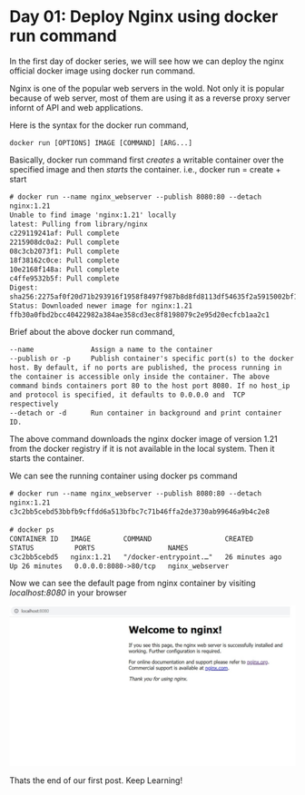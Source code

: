 # Day 01: Deploy Nginx using docker run command

In the first day of docker series, we will see how we can deploy the nginx official docker image using docker run command.

Nginx is one of the popular web servers in the wold. Not only it is popular because of web server, most of them are using it as a reverse proxy server infornt of API and web applications.

Here is the syntax for the docker run command,

    docker run [OPTIONS] IMAGE [COMMAND] [ARG...]

Basically, docker run command first *creates* a writable container over the specified image and then *starts* the container. i.e., docker run = create + start

    # docker run --name nginx_webserver --publish 8080:80 --detach nginx:1.21
    Unable to find image 'nginx:1.21' locally
    latest: Pulling from library/nginx
    c229119241af: Pull complete
    2215908dc0a2: Pull complete
    08c3cb2073f1: Pull complete
    18f38162c0ce: Pull complete
    10e2168f148a: Pull complete
    c4ffe9532b5f: Pull complete
    Digest: sha256:2275af0f20d71b293916f1958f8497f987b8d8fd8113df54635f2a5915002bf1
    Status: Downloaded newer image for nginx:1.21
    ffb30a0fbd2bcc40422982a384ae358cd3ec8f8198079c2e95d20ecfcb1aa2c1

Brief about the above docker run command,

    --name              Assign a name to the container
    --publish or -p		Publish container's specific port(s) to the docker host. By default, if no ports are published, the process running in the container is accessible only inside the container. The above command binds containers port 80 to the host port 8080. If no host_ip and protocol is specified, it defaults to 0.0.0.0 and  TCP respectively
    --detach or -d		Run container in background and print container ID. 


The above command downloads the nginx docker image of version 1.21 from the docker registry if it is not available in the local system. Then it starts the container.

We can see the running container using docker ps command

    # docker run --name nginx_webserver --publish 8080:80 --detach nginx:1.21
    c3c2bb5cebd53bbfb9cffdd6a513bfbc7c71b46ffa2de3730ab99646a9b4c2e8

    # docker ps
    CONTAINER ID   IMAGE        COMMAND                  CREATED          STATUS          PORTS                  NAMES
    c3c2bb5cebd5   nginx:1.21   "/docker-entrypoint.…"   26 minutes ago   Up 26 minutes   0.0.0.0:8080->80/tcp   nginx_webserver


Now we can see the default page from nginx container by visiting *localhost:8080* in your browser

![default HTML file from nginx ](./screenshot/img01.jpeg)

Thats the end of our first post. Keep Learning!
